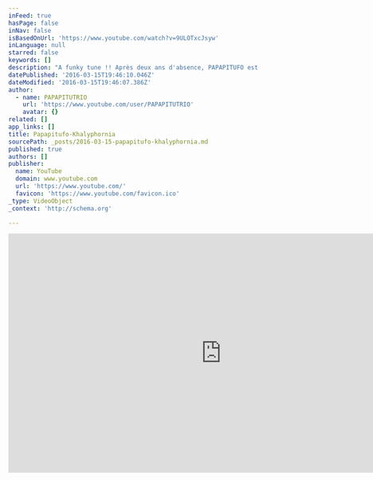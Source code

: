 ```yaml
---
inFeed: true
hasPage: false
inNav: false
isBasedOnUrl: 'https://www.youtube.com/watch?v=9ULOTxcJsyw'
inLanguage: null
starred: false
keywords: []
description: "A funky tune !! Après deux ans d'absence, PAPAPITUFO est de retour !!! Composé de Pierre Sottas, Dominic Frey et Jean-Georges Linsig, PAPAPITUFO improvise sa musique autour de thèmes écrits par ses membres ! Si vous aimez le groove, l'impro jazz et le son électrique du blues et du rock, n'hésitez plus et venez nous écouter !!"
datePublished: '2016-03-15T19:46:10.046Z'
dateModified: '2016-03-15T19:46:07.386Z'
author:
  - name: PAPAPITUTRIO
    url: 'https://www.youtube.com/user/PAPAPITUTRIO'
    avatar: {}
related: []
app_links: []
title: Papapitufo-Khalyphornia
sourcePath: _posts/2016-03-15-papapitufo-khalyphornia.md
published: true
authors: []
publisher:
  name: YouTube
  domain: www.youtube.com
  url: 'https://www.youtube.com/'
  favicon: 'https://www.youtube.com/favicon.ico'
_type: VideoObject
_context: 'http://schema.org'

---
```

<iframe src="https://cdn.embedly.com/widgets/media.html?src=https%3A%2F%2Fwww.youtube.com%2Fembed%2F9ULOTxcJsyw%3Ffeature%3Doembed&amp;url=https%3A%2F%2Fwww.youtube.com%2Fwatch%3Fv%3D9ULOTxcJsyw&amp;image=https%3A%2F%2Fi.ytimg.com%2Fvi%2F9ULOTxcJsyw%2Fhqdefault.jpg&amp;key=b7d04c9b404c499eba89ee7072e1c4f7&amp;type=text%2Fhtml&amp;schema=youtube" width="854" height="480" scrolling="no" frameborder="0" allowfullscreen="allowfullscreen" style=""></iframe>